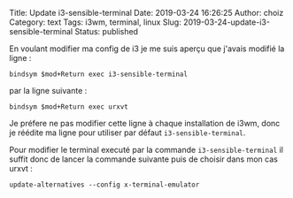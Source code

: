 Title: Update i3-sensible-terminal
Date: 2019-03-24 16:26:25
Author: choiz
Category: text
Tags: i3wm, terminal, linux
Slug: 2019-03-24-update-i3-sensible-terminal
Status: published

En voulant modifier ma config de i3 je me suis aperçu que j'avais modifié la ligne :
```
bindsym $mod+Return exec i3-sensible-terminal
```
par la ligne suivante :
```
bindsym $mod+Return exec urxvt
```

Je préfere ne pas modifier cette ligne à chaque installation de i3wm, donc je réédite ma ligne pour utiliser par défaut `i3-sensible-terminal`.

Pour modifier le terminal executé par la commande `i3-sensible-terminal` il suffit donc de lancer la commande suivante puis de choisir dans mon cas urxvt :
```
update-alternatives --config x-terminal-emulator
```
